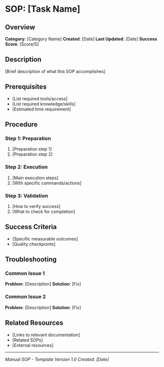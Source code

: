 # SOP: [Task Name]

## Overview
**Category**: [Category Name]
**Created**: [Date]
**Last Updated**: [Date]
**Success Score**: [Score/5]

## Description
[Brief description of what this SOP accomplishes]

## Prerequisites
- [List required tools/access]
- [List required knowledge/skills]
- [Estimated time requirement]

## Procedure

### Step 1: Preparation
1. [Preparation step 1]
2. [Preparation step 2]

### Step 2: Execution
1. [Main execution steps]
2. [With specific commands/actions]

### Step 3: Validation
1. [How to verify success]
2. [What to check for completion]

## Success Criteria
- [Specific measurable outcomes]
- [Quality checkpoints]

## Troubleshooting
### Common Issue 1
**Problem**: [Description]
**Solution**: [Fix]

### Common Issue 2
**Problem**: [Description]
**Solution**: [Fix]

## Related Resources
- [Links to relevant documentation]
- [Related SOPs]
- [External resources]

---
*Manual SOP - Template Version 1.0*
*Created: [Date]*
